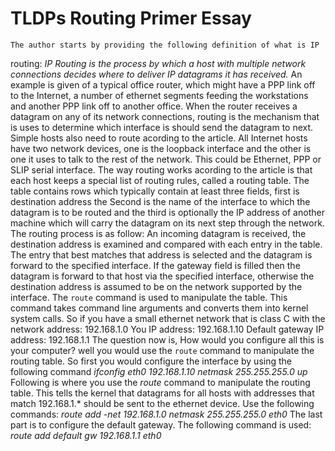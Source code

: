 # TLDPs Routing Primer Essay

	The author starts by providing the following definition of what is IP
routing: *IP Routing is the process by which a host with multiple network
connections decides where to deliver IP datagrams it has received.*
An example is given of a typical office router, which might have a PPP link
off to the Internet, a number of ethernet segments feeding the workstations 
and another PPP link off to another office. When the router receives a
datagram on any of its network connections, routing is the mechanism that 
is uses to determine which interface is should send the datagram to next.
Simple hosts also need to route acording to the article. All Internet hosts 
have two network devices, one is the loopback interface and the other is one
it uses to talk to the rest of the network. This could be Ethernet, PPP or
SLIP serial interface.
	The way routing works acording to the article is that each host
keeps a special list of routing rules, called a routing table. The table 
contains rows which typically contain at least three fields, first is 
destination address the Second is the name of the interface to which
the datagram is to be routed and the third is optionally the IP address
of another machine which will carry the datagram on its next step 
through the network. 
	The routing process is as follow: An incoming datagram is 
received, the destination address is examined and compared with each entry
in the table. The entry that best matches that address is selected and the 
datagram is forward to the specified interface. If the gateway field is
filled then the datagram is forward to that host via the specified interface,
otherwise the destination address is assumed to be on the network supported
by the interface. The `route` command is used to manipulate the table.
This command takes command line arguments and converts them into kernel
system calls.
	So if you have a small ethernet network that is class C with the 
network address: 192.168.1.0 You IP address: 192.168.1.10
Default gateway IP address: 192.168.1.1 The question now is, How would
you configure all this is your computer? well you would use the `route`
command to manipulate the routing table. So first you would configure
the interface by using the following command *ifconfig eth0 192.168.1.10 
netmask 255.255.255.0 up* Following is where you use the *route* command
to manipulate the routing table. This tells the kernel that datagrams for
all hosts with addresses that match 192.168.1.* should be sent to the
ethernet device. Use the following commands: *route add -net 192.168.1.0
netmask 255.255.255.0 eth0* The last part is to configure the default
gateway. The following command is used: *route add default gw 
192.168.1.1 eth0*
	
